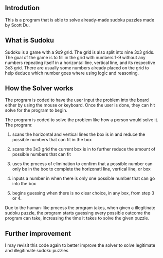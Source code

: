 ## Introdution

This is a program that is able to solve already-made sudoku puzzles made by Scott Du.

## What is Sudoku

Sudoku is a game with a 9x9 grid. The grid is also split into nine 3x3 grids. The goal of the game is to fill in the grid with numbers 1-9 without any numbers repeating itself in a horizontal line, vertical line, and its respective 3x3 grid. There are usually some numbers already placed on the grid to help deduce which number goes where using logic and reasoning.

## How the Solver works

The program is coded to have the user input the problem into the board either by using the mouse or keyboard. Once the user is done, they can hit solve for the program to begin.

The program is coded to solve the problem like how a person would solve it. The program:

 1. scans the horizontal and vertical lines the box is in and reduce the possible numbers that can fit in the box

 2. scans the 3x3 grid the current box is in to further reduce the amount of possible numbers that can fit

 3. uses the process of elimination to confirm that a possible number can only be in the box to complete the horizonatl line, vertical line, or box

 4. inputs a number in when there is only one possible number that can go into the box

 5. begins guessing when there is no clear choice, in any box, from step 3 or 4.

Due to the human-like process the program takes, when given a illegitinate sudoku puzzle, the program starts guessing every possible outcome the program can take, increasing the time it takes to solve the given puzzle.

## Further improvement

I may revisit this code again to better improve the solver to solve legitimate and illegitimate sudoku puzzles.
